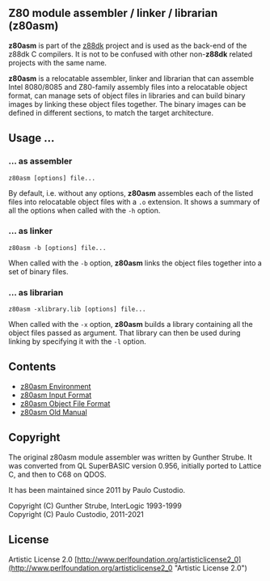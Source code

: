 ## Z80 module assembler / linker / librarian (z80asm)

**z80asm** is part of the [z88dk](http://www.z88dk.org/) project and is used as
the back-end of the z88dk C compilers. It is not to be confused with other 
non-**z88dk** related projects with the same name.

**z80asm** is a relocatable assembler, linker and librarian that can assemble 
Intel 8080/8085 and Z80-family assembly files into a relocatable object format,
can manage sets of object files in libraries and can build binary images by 
linking these object files together. The binary images can be defined in 
different sections, to match the target architecture.

## Usage ...

### ... as assembler

```
z80asm [options] file...
```

By default, i.e. without any options, **z80asm** assembles each of the listed 
files into relocatable object files with a ```.o``` extension. It shows a 
summary of all the options when called with the ```-h``` option.

### ... as linker

```
z80asm -b [options] file...
```

When called with the ```-b``` option, **z80asm** links the object files 
together into a set of binary files.

### ... as librarian

```
z80asm -xlibrary.lib [options] file...
```

When called with the ```-x``` option, **z80asm** builds a library containing 
all the object files passed as argument. That library can then be used during 
linking by specifying it with the ```-l``` option.

## Contents

* [z80asm Environment](Tool---z80asm---environment)
* [z80asm Input Format](Tool---z80asm---input-format)
* [z80asm Object File Format](Tool---z80asm---object-file-format)
* [z80asm Old Manual](Tool---z80asm---old-manual)

## Copyright

The original z80asm module assembler was written by Gunther Strube. 
It was converted from QL SuperBASIC version 0.956, initially ported to Lattice C, and then to C68 on QDOS.

It has been maintained since 2011 by Paulo Custodio.

Copyright (C) Gunther Strube, InterLogic 1993-1999  
Copyright (C) Paulo Custodio, 2011-2021

## License

Artistic License 2.0 [http://www.perlfoundation.org/artisticlicense2_0](http://www.perlfoundation.org/artisticlicense2_0 "Artistic License 2.0")
